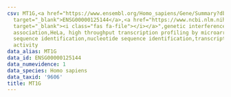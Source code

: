 ```yaml
---
csv: MT1G,<a href="https://www.ensembl.org/Homo_sapiens/Gene/Summary?db=core;g=ENSG00000125144"
  target="_blank">ENSG00000125144</a>,<a href="https://www.ncbi.nlm.nih.gov/pubmed/17216044"
  target="_blank"><i class="fas fa-file"></i></a>",genetic interference,functional
  association,HeLa, high throughput transcription profiling by microarray,nucleotide
  sequence identification,nucleotide sequence identification,transcriptional regulation,up-regulates
  activity
data_alias: MT1G
data_id: ENSG00000125144
data_numevidence: 1
data_species: Homo sapiens
data_taxid: '9606'
title: MT1G
---
```

